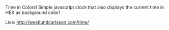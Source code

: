 Time in Colors!
Simple javascript clock that also displays the current time in HEX as background color! 

Live: http://westlundcarlsson.com/time/
